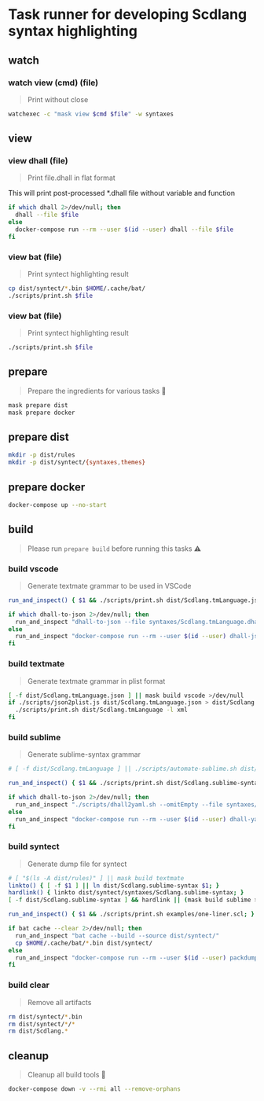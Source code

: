 # Task runner for developing Scdlang syntax highlighting

## watch
### watch view (cmd) (file)
> Print without close

```sh
watchexec -c "mask view $cmd $file" -w syntaxes
```

## view

### view dhall (file)
> Print file.dhall in flat format

This will print post-processed *.dhall file without variable and function

```sh
if which dhall 2>/dev/null; then
  dhall --file $file
else
  docker-compose run --rm --user $(id --user) dhall --file $file
fi
```

### view bat (file)
> Print syntect highlighting result

```sh
cp dist/syntect/*.bin $HOME/.cache/bat/
./scripts/print.sh $file
```

### view bat (file)
> Print syntect highlighting result

```sh
./scripts/print.sh $file
```

## prepare
> Prepare the ingredients for various tasks 🍳

```sh
mask prepare dist
mask prepare docker
```

## prepare dist
```sh
mkdir -p dist/rules
mkdir -p dist/syntect/{syntaxes,themes}
```

## prepare docker
```sh
docker-compose up --no-start
```

<!--TODO: ## prepare import @wait-for https://github.com/dhall-lang/dhall-haskell/issues/1356-->

## build
> Please run `prepare build` before running this tasks ⚠

### build vscode
> Generate textmate grammar to be used in VSCode

```sh
run_and_inspect() { $1 && ./scripts/print.sh dist/Scdlang.tmLanguage.json; }

if which dhall-to-json 2>/dev/null; then
  run_and_inspect "dhall-to-json --file syntaxes/Scdlang.tmLanguage.dhall --pretty --output dist/Scdlang.tmLanguage.json --omitEmpty"
else
  run_and_inspect "docker-compose run --rm --user $(id --user) dhall-json"
fi
```

### build textmate
> Generate textmate grammar in plist format

```sh
[ -f dist/Scdlang.tmLanguage.json ] || mask build vscode >/dev/null
if ./scripts/json2plist.js dist/Scdlang.tmLanguage.json > dist/Scdlang.tmLanguage; then
  ./scripts/print.sh dist/Scdlang.tmLanguage -l xml
fi
```

### build sublime
> Generate sublime-syntax grammar

```sh
# [ -f dist/Scdlang.tmLanguage ] || ./scripts/automate-sublime.sh dist/Scdlang.tmLanguage dist/Scdlang.sublime-syntax

run_and_inspect() { $1 && ./scripts/print.sh dist/Scdlang.sublime-syntax; }

if which dhall-to-json 2>/dev/null; then
  run_and_inspect "./scripts/dhall2yaml.sh --omitEmpty --file syntaxes/Scdlang.sublime-syntax.dhall dist/Scdlang.sublime-syntax"
else
  run_and_inspect "docker-compose run --rm --user $(id --user) dhall-yaml"
fi
```

### build syntect
> Generate dump file for syntect

```sh
# [ "$(ls -A dist/rules)" ] || mask build textmate
linkto() { [ -f $1 ] || ln dist/Scdlang.sublime-syntax $1; }
hardlink() { linkto dist/syntect/syntaxes/Scdlang.sublime-syntax; }
[ -f dist/Scdlang.sublime-syntax ] && hardlink || (mask build sublime >/dev/null; hardlink)

run_and_inspect() { $1 && ./scripts/print.sh examples/one-liner.scl; }

if bat cache --clear 2>/dev/null; then
  run_and_inspect "bat cache --build --source dist/syntect/"
  cp $HOME/.cache/bat/*.bin dist/syntect/
else
  run_and_inspect "docker-compose run --rm --user $(id --user) packdump"
fi
```

### build clear
> Remove all artifacts

```sh
rm dist/syntect/*.bin
rm dist/syntect/*/*
rm dist/Scdlang.*
```

## cleanup
> Cleanup all build tools 🧹

```sh
docker-compose down -v --rmi all --remove-orphans
```